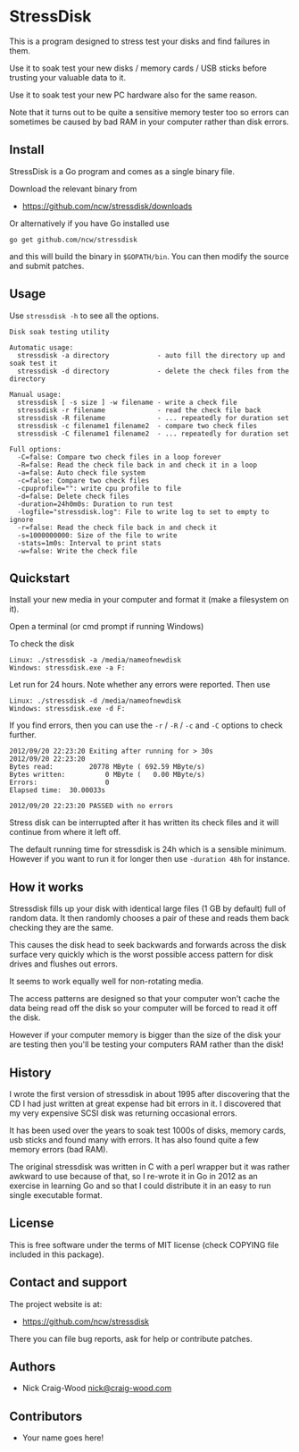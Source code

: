 StressDisk
==========

This is a program designed to stress test your disks and find failures
in them.

Use it to soak test your new disks / memory cards / USB sticks before
trusting your valuable data to it.

Use it to soak test your new PC hardware also for the same reason.

Note that it turns out to be quite a sensitive memory tester too so
errors can sometimes be caused by bad RAM in your computer rather than
disk errors.

Install
-------

StressDisk is a Go program and comes as a single binary file.

Download the relevant binary from

- https://github.com/ncw/stressdisk/downloads

Or alternatively if you have Go installed use

    go get github.com/ncw/stressdisk

and this will build the binary in `$GOPATH/bin`.  You can then modify
the source and submit patches.

Usage
-----

Use `stressdisk -h` to see all the options.

    Disk soak testing utility
    
    Automatic usage:
      stressdisk -a directory            - auto fill the directory up and soak test it
      stressdisk -d directory            - delete the check files from the directory
    
    Manual usage:
      stressdisk [ -s size ] -w filename - write a check file
      stressdisk -r filename             - read the check file back
      stressdisk -R filename             - ... repeatedly for duration set
      stressdisk -c filename1 filename2  - compare two check files
      stressdisk -C filename1 filename2  - ... repeatedly for duration set
    
    Full options:
      -C=false: Compare two check files in a loop forever
      -R=false: Read the check file back in and check it in a loop
      -a=false: Auto check file system
      -c=false: Compare two check files
      -cpuprofile="": write cpu profile to file
      -d=false: Delete check files
      -duration=24h0m0s: Duration to run test
      -logfile="stressdisk.log": File to write log to set to empty to ignore
      -r=false: Read the check file back in and check it
      -s=1000000000: Size of the file to write
      -stats=1m0s: Interval to print stats
      -w=false: Write the check file

Quickstart
----------

Install your new media in your computer and format it (make a filesystem on it).

Open a terminal (or cmd prompt if running Windows)

To check the disk

    Linux: ./stressdisk -a /media/nameofnewdisk
    Windows: stressdisk.exe -a F:

Let run for 24 hours.  Note whether any errors were reported.  Then use

    Linux: ./stressdisk -d /media/nameofnewdisk
    Windows: stressdisk.exe -d F:

If you find errors, then you can use the `-r` / `-R` / `-c` and `-C` options
to check further.

    2012/09/20 22:23:20 Exiting after running for > 30s
    2012/09/20 22:23:20 
    Bytes read:         20778 MByte ( 692.59 MByte/s)
    Bytes written:          0 MByte (   0.00 MByte/s)
    Errors:                 0
    Elapsed time:  30.00033s
    
    2012/09/20 22:23:20 PASSED with no errors

Stress disk can be interrupted after it has written its check files
and it will continue from where it left off.

The default running time for stressdisk is 24h which is a sensible
minimum.  However if you want to run it for longer then use `-duration
48h` for instance.

How it works
------------

Stressdisk fills up your disk with identical large files (1 GB by
default) full of random data.  It then randomly chooses a pair of
these and reads them back checking they are the same.

This causes the disk head to seek backwards and forwards across the
disk surface very quickly which is the worst possible access pattern
for disk drives and flushes out errors.

It seems to work equally well for non-rotating media.

The access patterns are designed so that your computer won't cache the
data being read off the disk so your computer will be forced to read
it off the disk.

However if your computer memory is bigger than the size of the disk
your are testing then you'll be testing your computers RAM rather than
the disk!

History
-------

I wrote the first version of stressdisk in about 1995 after
discovering that the CD I had just written at great expense had bit
errors in it.  I discovered that my very expensive SCSI disk was
returning occasional errors.

It has been used over the years to soak test 1000s of disks, memory
cards, usb sticks and found many with errors.  It has also found quite
a few memory errors (bad RAM).

The original stressdisk was written in C with a perl wrapper but it
was rather awkward to use because of that, so I re-wrote it in Go in
2012 as an exercise in learning Go and so that I could distribute it
in an easy to run single executable format.

License
-------

This is free software under the terms of MIT license (check COPYING file
included in this package).

Contact and support
-------------------

The project website is at:

- https://github.com/ncw/stressdisk

There you can file bug reports, ask for help or contribute patches.

Authors
-------

- Nick Craig-Wood <nick@craig-wood.com>

Contributors
------------

- Your name goes here!
